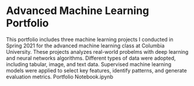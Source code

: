 # Advanced Machine Learning Portfolio
This portfolio includes three machine learning projects I conducted in Spring 2021 for the advanced machine learning class at Columbia University. These projects analyzes real-world probelms with deep learning and neural networks algorithms. Different types of data were adopted, including tabular, image, and text data. Supervised machine learning models were applied to select key features, identify patterns, and generate evaluation metrics.
Portfolio Notebook.ipynb
